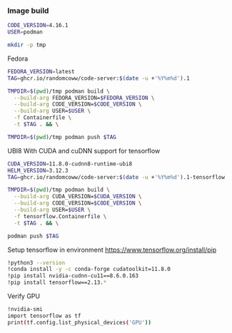 ### Image build

```bash
CODE_VERSION=4.16.1
USER=podman

mkdir -p tmp
```

Fedora

```bash
FEDORA_VERSION=latest
TAG=ghcr.io/randomcoww/code-server:$(date -u +'%Y%m%d').1

TMPDIR=$(pwd)/tmp podman build \
  --build-arg FEDORA_VERSION=$FEDORA_VERSION \
  --build-arg CODE_VERSION=$CODE_VERSION \
  --build-arg USER=$USER \
  -f Containerfile \
  -t $TAG . && \

TMPDIR=$(pwd)/tmp podman push $TAG
```

UBI8 With CUDA and cuDNN support for tensorflow

```bash
CUDA_VERSION=11.8.0-cudnn8-runtime-ubi8
HELM_VERSION=3.12.3
TAG=ghcr.io/randomcoww/code-server:$(date -u +'%Y%m%d').1-tensorflow

TMPDIR=$(pwd)/tmp podman build \
  --build-arg CUDA_VERSION=$CUDA_VERSION \
  --build-arg CODE_VERSION=$CODE_VERSION \
  --build-arg USER=$USER \
  -f tensorflow.Containerfile \
  -t $TAG . && \

podman push $TAG
```

Setup tensorflow in environment https://www.tensorflow.org/install/pip

```bash
!python3 --version
!conda install -y -c conda-forge cudatoolkit=11.8.0
!pip install nvidia-cudnn-cu11==8.6.0.163
!pip install tensorflow==2.13.*
```

Verify GPU

```bash
!nvidia-smi
import tensorflow as tf
print(tf.config.list_physical_devices('GPU'))
```